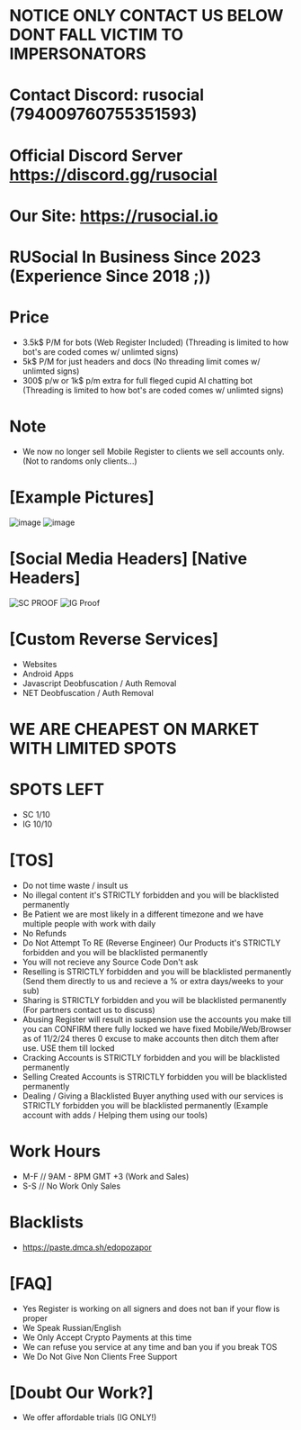 # NOTICE ONLY CONTACT US BELOW DONT FALL VICTIM TO IMPERSONATORS

# Contact Discord: rusocial (794009760755351593)
# Official Discord Server https://discord.gg/rusocial
# Our Site: https://rusocial.io
# RUSocial In Business Since 2023 (Experience Since 2018 ;))

# Price
- 3.5k$ P/M for bots (Web Register Included) (Threading is limited to how bot's are coded comes w/ unlimted signs)
- 5k$ P/M for just headers and docs (No threading limit comes w/ unlimted signs)
- 300$ p/w or 1k$ p/m extra for full fleged cupid AI chatting bot (Threading is limited to how bot's are coded comes w/ unlimted signs)

# Note
- We now no longer sell Mobile Register to clients we sell accounts only. (Not to randoms only clients...)

# [Example Pictures]
 ![image](https://github.com/user-attachments/assets/a79d290a-f516-4ffc-abb5-d8c6749a6787)
 ![image](https://github.com/user-attachments/assets/e2633262-aebd-492a-9386-b85c211a5c35)


# [Social Media Headers] [Native Headers]
![SC PROOF](https://github.com/user-attachments/assets/45bba3e3-8d3c-479e-b544-7cd8facc2da5)
![IG Proof](https://github.com/user-attachments/assets/9de436e0-dc29-4b58-a50b-660af28e140b)

# [Custom Reverse Services]
- Websites
- Android Apps
- Javascript Deobfuscation / Auth Removal
- NET Deobfuscation / Auth Removal

# WE ARE CHEAPEST ON MARKET WITH LIMITED SPOTS

# SPOTS LEFT
- SC 1/10
- IG 10/10

# [TOS]
- Do not time waste / insult us
- No illegal content it's STRICTLY forbidden and you will be blacklisted permanently
- Be Patient we are most likely in a different timezone and we have multiple people with work with daily
- No Refunds
- Do Not Attempt To RE (Reverse Engineer) Our Products it's STRICTLY forbidden and you will be blacklisted permanently
- You will not recieve any Source Code Don't ask
- Reselling is STRICTLY forbidden and you will be blacklisted permanently (Send them directly to us and recieve a % or extra days/weeks to your sub)
- Sharing is STRICTLY forbidden and you will be blacklisted permanently (For partners contact us to discuss)
- Abusing Register will result in suspension use the accounts you make till you can CONFIRM there fully locked we have fixed Mobile/Web/Browser as of 11/2/24 theres 0 excuse to make accounts then ditch them after use. USE them till locked
- Cracking Accounts is STRICTLY forbidden and you will be blacklisted permanently
- Selling Created Accounts is STRICTLY forbidden you will be blacklisted permanently
- Dealing / Giving a Blacklisted Buyer anything used with our services is STRICTLY forbidden you will be blacklisted permanently (Example account with adds / Helping them using our tools)

# Work Hours
- M-F // 9AM - 8PM GMT +3 (Work and Sales)
- S-S // No Work Only Sales

# Blacklists
- https://paste.dmca.sh/edopozapor

# [FAQ]
- Yes Register is working on all signers and does not ban if your flow is proper
- We Speak Russian/English
- We Only Accept Crypto Payments at this time
- We can refuse you service at any time and ban you if you break TOS
- We Do Not Give Non Clients Free Support

# [Doubt Our Work?]
- We offer affordable trials (IG ONLY!)
